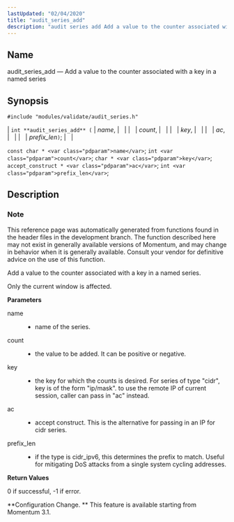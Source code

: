```yaml
---
lastUpdated: "02/04/2020"
title: "audit_series_add"
description: "audit series add Add a value to the counter associated with a key in a named series int audit series add name count key ac prefix len const char name int count char key accept construct ac int prefix len This reference page was automatically generated from functions found in..."
---
```


<a name="apis.audit_series_add"></a> 
## Name

audit_series_add — Add a value to the counter associated with a key in a named series

## Synopsis

`#include "modules/validate/audit_series.h"`

| `int **audit_series_add** (` | <var class="pdparam">name</var>, |   |
|   | <var class="pdparam">count</var>, |   |
|   | <var class="pdparam">key</var>, |   |
|   | <var class="pdparam">ac</var>, |   |
|   | <var class="pdparam">prefix_len</var>`)`; |   |

`const char * <var class="pdparam">name</var>`;
`int <var class="pdparam">count</var>`;
`char * <var class="pdparam">key</var>`;
`accept_construct * <var class="pdparam">ac</var>`;
`int <var class="pdparam">prefix_len</var>`;<a name="idp47113824"></a> 
## Description

### Note

This reference page was automatically generated from functions found in the header files in the development branch. The function described here may not exist in generally available versions of Momentum, and may change in behavior when it is generally available. Consult your vendor for definitive advice on the use of this function.

Add a value to the counter associated with a key in a named series.

Only the current window is affected.

**<a name="idp47117200"></a> Parameters**

<dl class="variablelist">

<dt>name</dt>

<dd>

- name of the series.

</dd>

<dt>count</dt>

<dd>

- the value to be added. It can be positive or negative.

</dd>

<dt>key</dt>

<dd>

- the key for which the counts is desired. For series of type "cidr", key is of the form "ip/mask". to use the remote IP of current session, caller can pass in "ac" instead.

</dd>

<dt>ac</dt>

<dd>

- accept construct. This is the alternative for passing in an IP for cidr series.

</dd>

<dt>prefix_len</dt>

<dd>

- if the type is cidr_ipv6, this determines the prefix to match. Useful for mitigating DoS attacks from a single system cycling addresses.

</dd>

</dl>

**<a name="idp47127984"></a> Return Values**

0 if successful, -1 if error.

**Configuration Change. ** This feature is available starting from Momentum 3.1.